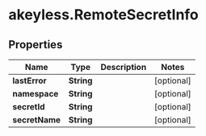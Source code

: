 # akeyless.RemoteSecretInfo

## Properties

Name | Type | Description | Notes
------------ | ------------- | ------------- | -------------
**lastError** | **String** |  | [optional] 
**namespace** | **String** |  | [optional] 
**secretId** | **String** |  | [optional] 
**secretName** | **String** |  | [optional] 



